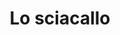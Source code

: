 ---
layout: post
title: Lo sciacallo
director: Dan Gilroy
year: 2014
cover: https://images.mubicdn.net/images/film/114767/cache-866729-1680277923/image-w1280.jpg
---
